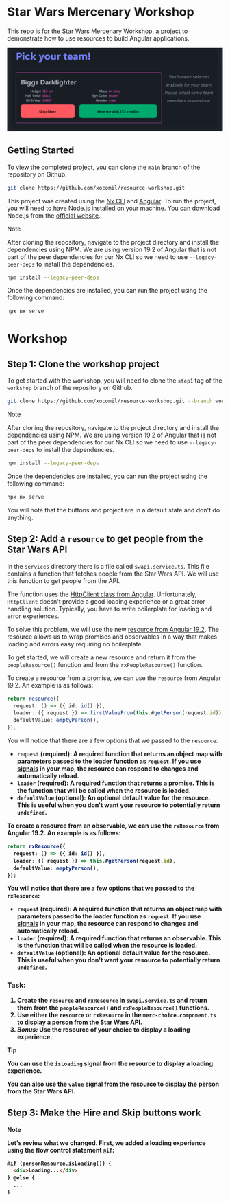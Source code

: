 # Star Wars Mercenary Workshop

This repo is for the Star Wars Mercenary Workshop, a project to demonstrate how to use resources to build Angular applications.

![app screenshot.png](readme/app%20screenshot.png)

## Getting Started

To view the completed project, you can clone the `main` branch of the repository on Github.

```bash
git clone https://github.com/xocomil/resource-workshop.git
```

This project was created using the [Nx CLI](https://nx.dev/angular/getting-started/intro) and [Angular](https://angular.dev). To run the project, you will need to have Node.js installed on your machine. You can download Node.js from the [official website](https://nodejs.org/).

> [!NOTE]
> After cloning the repository, navigate to the
project directory and install the dependencies  using NPM. We are using version 19.2 of Angular that is not part of the peer dependencies for our Nx CLI so we need to use `--legacy-peer-deps` to install the dependencies.

```bash
npm install --legacy-peer-deps
```

Once the dependencies are installed, you can run the project using the following command:

```bash
npx nx serve
```

# Workshop

## Step 1: Clone the workshop project

To get started with the workshop, you will need to clone the `step1` tag of the `workshop` branch of the repository on Github.

```bash
git clone https://github.com/xocomil/resource-workshop.git --branch workshop
```
> [!NOTE] 
> After cloning the repository, navigate to the project directory and install the dependencies  using NPM. We are using version 19.2 of Angular that is not part of the peer dependencies for our Nx CLI so we need to use `--legacy-peer-deps` to install the dependencies.

```bash
npm install --legacy-peer-deps
```

Once the dependencies are installed, you can run the project using the following command:

```bash
npx nx serve
```

You will note that the buttons and project are in a default state and don't do anything.

## Step 2: Add a `resource` to get people from the Star Wars API

In the `services` directory there is a file called `swapi.service.ts`. This file contains a function that fetches people from the Star Wars API. We will use this function to get people from the API.

The function uses the [HttpClient class from Angular](https://next.angular.dev/api/common/http/HttpClient#). Unfortunately, `HttpClient` doesn't provide a good loading experience or a great error handling solution. Typically, you have to write boilerplate for loading and error experiences.

To solve this problem, we will use the new [resource from Angular 19.2](https://next.angular.dev/api/core/resource). The resource allows us to wrap promises and observables in a way that makes loading and errors easy requiring no boilerplate.

To get started, we will create a new resource and return it from the `peopleResource()` function and from the `rxPeopleResource()` function.

To create a resource from a promise, we can use the `resource` from Angular 19.2. An example is as follows:

```typescript
return resource({
  request: () => ({ id: id() }),
  loader: ({ request }) => firstValueFrom(this.#getPerson(request.id)),
  defaultValue: emptyPerson(),
});
```
You will notice that there are a few options that we passed to the `resource`:
- `request` <strong>(required)<strong>: A required function that returns an object map with parameters passed to the loader function as `request`. If you use [signals](https://next.angular.dev/api/core/signal#) in your map, the resource can respond to changes and automatically reload.
- `loader` <strong>(required)<strong>: A required function that returns a promise. This is the function that will be called when the resource is loaded.
- `defaultValue` <strong>(optional)<strong>: An optional default value for the resource. This is useful when you don't want your resource to potentially return `undefined`.

To create a resource from an observable, we can use the `rxResource` from Angular 19.2. An example is as follows:

```typescript
return rxResource({
  request: () => ({ id: id() }),
  loader: ({ request }) => this.#getPerson(request.id),
  defaultValue: emptyPerson(),
});

```
You will notice that there are a few options that we passed to the `rxResource`:
- `request` <strong>(required)<strong>: A required function that returns an object map with parameters passed to the loader function as `request`. If you use [signals](https://next.angular.dev/api/core/signal#) in your map, the resource can respond to changes and automatically reload.
- `loader` <strong>(required)<strong>: A required function that returns an observable. This is the function that will be called when the resource is loaded.
- `defaultValue` <strong>(optional)<strong>: An optional default value for the resource. This is useful when you don't want your resource to potentially return `undefined`.

### Task:

1. Create the `resource` and `rxResource` in `swapi.service.ts` and return them from the `peopleResource()` and `rxPeopleResource()` functions.
2. Use either the `resource` or `rxResource` in the `merc-choice.component.ts` to display a person from the Star Wars API.
3. <i>Bonus:</i> Use the resource of your choice to display a loading experience.

> [!TIP]
> You can use the `isLoading` signal from the resource to display a loading experience.
> 
> You can also use the `value` signal from the resource to display the person from the Star Wars API.

## Step 3: Make the Hire and Skip buttons work

> [!NOTE]
> Let's review what we changed. First, we added a loading experience using the flow control statement `@if`:
> ```html 
> @if (personResource.isLoading()) {
>   <div>Loading...</div>
> } @else {
>   ...
> } 
```